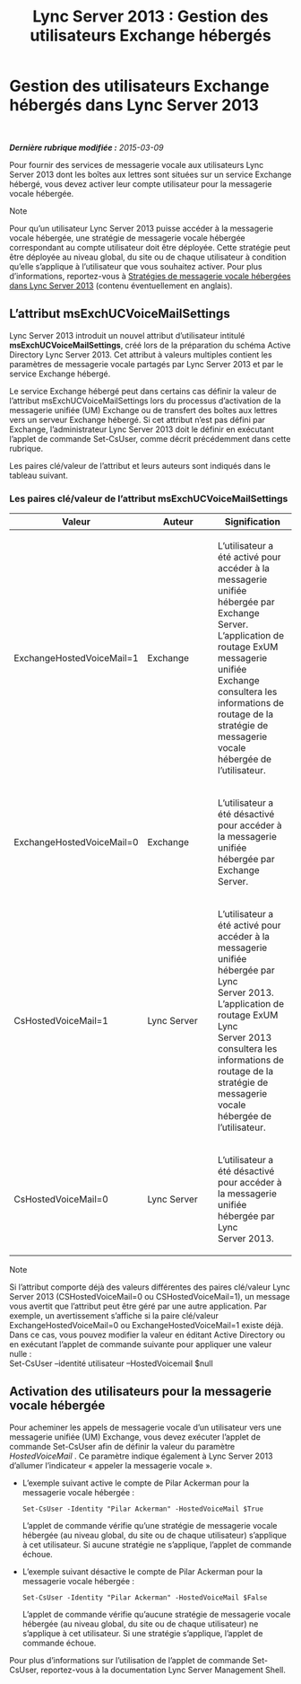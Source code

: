 ﻿---
title: 'Lync Server 2013 : Gestion des utilisateurs Exchange hébergés'
TOCTitle: Gestion des utilisateurs Exchange hébergés
ms:assetid: e8723af5-0604-4d7d-bad2-463a9832efb4
ms:mtpsurl: https://technet.microsoft.com/fr-fr/library/Gg399037(v=OCS.15)
ms:contentKeyID: 49299189
ms.date: 05/20/2016
mtps_version: v=OCS.15
ms.translationtype: HT
---

# Gestion des utilisateurs Exchange hébergés dans Lync Server 2013

 

_**Dernière rubrique modifiée :** 2015-03-09_

Pour fournir des services de messagerie vocale aux utilisateurs Lync Server 2013 dont les boîtes aux lettres sont situées sur un service Exchange hébergé, vous devez activer leur compte utilisateur pour la messagerie vocale hébergée.

> [!note]  
> Pour qu’un utilisateur Lync Server 2013 puisse accéder à la messagerie vocale hébergée, une stratégie de messagerie vocale hébergée correspondant au compte utilisateur doit être déployée. Cette stratégie peut être déployée au niveau global, du site ou de chaque utilisateur à condition qu’elle s’applique à l’utilisateur que vous souhaitez activer. Pour plus d’informations, reportez-vous à <a href="lync-server-2013-hosted-voice-mail-policies.md">Stratégies de messagerie vocale hébergées dans Lync Server 2013</a> (contenu éventuellement en anglais).

## L’attribut msExchUCVoiceMailSettings

Lync Server 2013 introduit un nouvel attribut d’utilisateur intitulé **msExchUCVoiceMailSettings**, créé lors de la préparation du schéma Active Directory Lync Server 2013. Cet attribut à valeurs multiples contient les paramètres de messagerie vocale partagés par Lync Server 2013 et par le service Exchange hébergé.

Le service Exchange hébergé peut dans certains cas définir la valeur de l’attribut msExchUCVoiceMailSettings lors du processus d’activation de la messagerie unifiée (UM) Exchange ou de transfert des boîtes aux lettres vers un serveur Exchange hébergé. Si cet attribut n’est pas défini par Exchange, l’administrateur Lync Server 2013 doit le définir en exécutant l’applet de commande Set-CsUser, comme décrit précédemment dans cette rubrique.

Les paires clé/valeur de l’attribut et leurs auteurs sont indiqués dans le tableau suivant.

### Les paires clé/valeur de l’attribut msExchUCVoiceMailSettings

<table>
<colgroup>
<col style="width: 33%" />
<col style="width: 33%" />
<col style="width: 33%" />
</colgroup>
<thead>
<tr class="header">
<th>Valeur</th>
<th>Auteur</th>
<th>Signification</th>
</tr>
</thead>
<tbody>
<tr class="odd">
<td><p>ExchangeHostedVoiceMail=1</p></td>
<td><p>Exchange</p></td>
<td><p>L’utilisateur a été activé pour accéder à la messagerie unifiée hébergée par Exchange Server. L’application de routage ExUM messagerie unifiée Exchange consultera les informations de routage de la stratégie de messagerie vocale hébergée de l’utilisateur.</p></td>
</tr>
<tr class="even">
<td><p>ExchangeHostedVoiceMail=0</p></td>
<td><p>Exchange</p></td>
<td><p>L’utilisateur a été désactivé pour accéder à la messagerie unifiée hébergée par Exchange Server.</p></td>
</tr>
<tr class="odd">
<td><p>CsHostedVoiceMail=1</p></td>
<td><p>Lync Server</p></td>
<td><p>L’utilisateur a été activé pour accéder à la messagerie unifiée hébergée par Lync Server 2013. L’application de routage ExUM Lync Server 2013 consultera les informations de routage de la stratégie de messagerie vocale hébergée de l’utilisateur.</p></td>
</tr>
<tr class="even">
<td><p>CsHostedVoiceMail=0</p></td>
<td><p>Lync Server</p></td>
<td><p>L’utilisateur a été désactivé pour accéder à la messagerie unifiée hébergée par Lync Server 2013.</p></td>
</tr>
</tbody>
</table>


> [!note]  
> Si l’attribut comporte déjà des valeurs différentes des paires clé/valeur Lync Server 2013 (CSHostedVoiceMail=0 ou CSHostedVoiceMail=1), un message vous avertit que l’attribut peut être géré par une autre application. Par exemple, un avertissement s’affiche si la paire clé/valeur ExchangeHostedVoiceMail=0 ou ExchangeHostedVoiceMail=1 existe déjà. Dans ce cas, vous pouvez modifier la valeur en éditant Active Directory ou en exécutant l’applet de commande suivante pour appliquer une valeur nulle :<br />
Set-CsUser –identité utilisateur –HostedVoicemail $null

## Activation des utilisateurs pour la messagerie vocale hébergée

Pour acheminer les appels de messagerie vocale d’un utilisateur vers une messagerie unifiée (UM) Exchange, vous devez exécuter l’applet de commande Set-CsUser afin de définir la valeur du paramètre *HostedVoiceMail* . Ce paramètre indique également à Lync Server 2013 d’allumer l’indicateur « appeler la messagerie vocale ».

  - L’exemple suivant active le compte de Pilar Ackerman pour la messagerie vocale hébergée :
    
        Set-CsUser -Identity "Pilar Ackerman" -HostedVoiceMail $True
    
    L’applet de commande vérifie qu’une stratégie de messagerie vocale hébergée (au niveau global, du site ou de chaque utilisateur) s’applique à cet utilisateur. Si aucune stratégie ne s’applique, l’applet de commande échoue.

  - L’exemple suivant désactive le compte de Pilar Ackerman pour la messagerie vocale hébergée :
    
        Set-CsUser -Identity "Pilar Ackerman" -HostedVoiceMail $False
    
    L’applet de commande vérifie qu’aucune stratégie de messagerie vocale hébergée (au niveau global, du site ou de chaque utilisateur) ne s’applique à cet utilisateur. Si une stratégie s’applique, l’applet de commande échoue.

Pour plus d’informations sur l’utilisation de l’applet de commande Set-CsUser, reportez-vous à la documentation Lync Server Management Shell.

